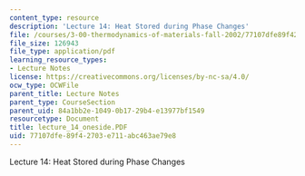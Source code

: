 ```yaml
---
content_type: resource
description: 'Lecture 14: Heat Stored during Phase Changes'
file: /courses/3-00-thermodynamics-of-materials-fall-2002/77107dfe89f42703e711abc463ae79e8_lecture_14_oneside.PDF
file_size: 126943
file_type: application/pdf
learning_resource_types:
- Lecture Notes
license: https://creativecommons.org/licenses/by-nc-sa/4.0/
ocw_type: OCWFile
parent_title: Lecture Notes
parent_type: CourseSection
parent_uid: 84a1bb2e-1049-0b17-29b4-e13977bf1549
resourcetype: Document
title: lecture_14_oneside.PDF
uid: 77107dfe-89f4-2703-e711-abc463ae79e8
---
```

Lecture 14: Heat Stored during Phase Changes
